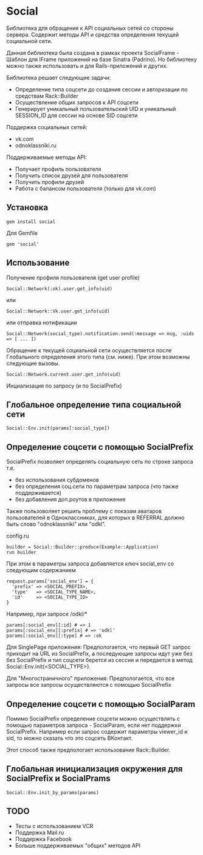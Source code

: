Social
====================

Библиотека для обращения к API социальных сетей со стороны сервера. Содержит методы API и средства определения текущей социальной сети. 

Данная библиотека была создана в рамках проекта SocialFrame - Шаблон для IFrame приложений на базе Sinatra (Padrino). Но библиотеку можно также использовать и для Rails-приложений и других. 

Библиотека решает следующие задачи:
* Определение типа соцсети до создания сессии и авторизации по средствам Rack::Builder
* Осуществление общих запросов к API соцсети
* Генерирует уникальный пользовательский UID и уникальный SESSION_ID для сессии на основе SID соцсети

Поддержка социальных сетей:
* vk.com
* odnoklassniki.ru

Поддерживаемые методы API:
* Получает профиль пользователя
* Получить список друзей для пользователя
* Получить профили друзей
* Работа с балансом пользователя (только для vk.com)

Установка
---------------------

    gem install social

Для Gemfile

    gem 'social'

Использование
---------------------

Получение профиля пользователя (get user profile)

    Social::Network(:ok).user.get_info(uid)

или

    Social::Network::Vk.user.get_info(uid)

или отправка нотификации

    Social::Network(social_type).notification.send(:message => msg, :uids => [ ... ])

Обращение к текущей социальной сети осуществляется после Глобального определения этого типа (см. ниже). При этом возможны следующие вызовы.

    Social::Network.current.user.get_info(uid)

Инциализация по запросу (и по SocialPrefix)

Глобальное определение типа социальной сети
---------------------

    Social::Env.init(params[:social_type])

Определение соцсети с помощью SocialPrefix
---------------------

SocialPrefix позволяет определять социальную сеть по строке запроса т.е.

- без использования субдоменов
- без определения соц.сети по параметрам запроса (что также поддерживается)
- без добавления доп.роутов в приложение

Также пользоволяет решить проблему с показам аватаров пользователей в Одноклассниках, для которых в REFERRAL должно быть слово "odnoklassniki" или "odkl".

config.ru

    builder = Social::Builder::produce(Example::Application)
    run builder

При этом в параметры запроса добавляется ключ social_env
со следующим содержанием

    request.params['social_env'] = {
      'prefix' => <SOCIAL_PREFIX>, 
      'type'   => <SOCIAL_TYPE_NAME>,
      'id'     => <SOCIAL_TYPE_ID>
    }

Например, при запросе /odkl/*

    params[:social_env][:id] # => 1
    params[:social_env][:prefix] # => 'odkl'
    params[:social_env][:type] # => :ok

Для SinglePage приложения:
Предпологается, что первый GET запрос приходит на URL из SocialPrefix,
а последующие запросы идут уже без без SocialPrefix и тип соцсети
берется из сессии и передается в метод Social::Env.init(<SOCIAL_TYPE>).

Для "Многостраничного" приложения:
Предпологается, что все запросы все запросы осуществляются с помощью
SocialPrefix

Определение соцсети с помощью SocialParam
---------------------

Помимо SocialPrefix определение соцсети можно осуществлять
с помощью параметров запроса - SocialParam, если нет поддержки SocialPrefix. Например если запрос содержит параметры viewer_id и sid, то можно сказать что это соцсеть ВКонтакт.

Этот способ также предпологает использование Rack::Builder.

Глобальная инициализация окружения для SocialPrefix и SocialPrams
---------------------

    Social::Env.init_by_params(params)


TODO
---------------------

* Тесты с использованием VCR
* Поддержка Mail.ru
* Поддержка Facebook
* Больше поддерживаемых "общих" методов API


